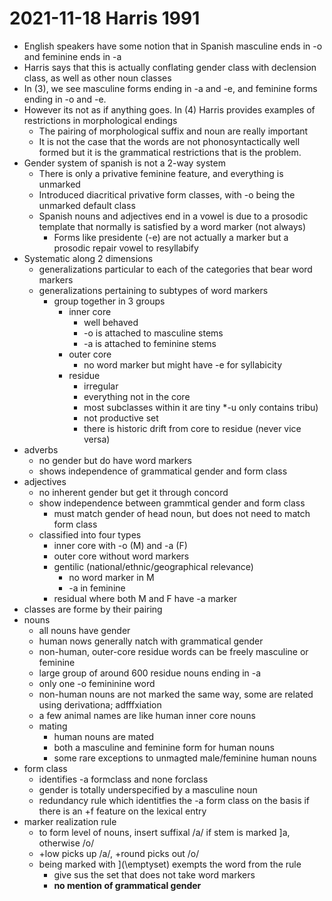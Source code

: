 # 2021-11-18 Harris 1991

* English speakers have some notion that in Spanish masculine ends in -o and feminine ends in -a
* Harris says that this is actually conflating gender class with declension class, as well as other noun classes
* In (3), we see masculine forms ending in -a and -e, and feminine forms ending in -o and -e.
* However its not as if anything goes. In (4) Harris provides examples of restrictions in morphological endings
  * The pairing of morphological suffix and noun are really important
  * It is not the case that the words are not phonosyntactically well formed but it is the grammatical restrictions that is the problem.
* Gender system of spanish is not a 2-way system
  * There is only a privative feminine feature, and everything is unmarked
  * Introduced diacritical privative form classes, with -o being the unmarked default class
  * Spanish nouns and adjectives end in a vowel is due to a prosodic template that normally is satisfied by a word marker (not always)
    * Forms like presidente (-e) are not actually a marker but a prosodic repair vowel to resyllabify 
* Systematic along 2 dimensions
  * generalizations particular to each of the categories that bear word markers
  * generalizations pertaining to subtypes of word markers
    * group together in 3 groups
      * inner core 
        * well behaved
        * -o is attached to masculine stems
        * -a is attached to feminine stems
      * outer core
        * no word marker but might have -e for syllabicity
      * residue
        * irregular
        * everything not in the core
        * most subclasses within it are tiny *-u only contains tribu)
        * not productive set
        * there is historic drift from core to residue (never vice versa)
* adverbs
  * no gender but do have word markers
  * shows independence of grammatical gender and form class
* adjectives
  * no inherent gender but get it through concord
  * show independence between grammtical gender and form class
    * must match gender of head noun, but does not need to match form class
  * classified into four types
    * inner core with -o (M) and -a (F)
    * outer core without word markers
    * gentilic (national/ethnic/geographical relevance)
      * no word marker in M
      * -a in feminine
    * residual where both M and F have -a marker
* classes are forme by their pairing
* nouns
  * all nouns have gender
  * human nows generally natch with grammatical gender
  * non-human, outer-core residue words can be freely masculine or feminine
  * large group of around 600 residue nouns ending in -a
  * only one -o femininine word
  * non-human nouns are not marked the same way, some are related using derivationa; adfffxiation
  * a few animal names are like human inner core nouns
  * mating
    * human nouns are mated
    * both a masculine and feminine form for human nouns
    * some rare exceptions to unmagted male/feminine human nouns
* form class
  * identifies -a formclass and none forclass
  * gender is totally underspecified by a masculine noun
  * redundancy rule which identitfies the -a form class on the basis if there is an +f feature on the lexical entry
* marker realization rule
  * to form level of nouns, insert suffixal /a/ if stem is marked ]a, otherwise /o/
  * +low picks up /a/, +round picks out /o/
  * being marked with ]\(\emptyset\) exempts the word from the rule
    * give sus the set that does not take word markers
    * **no mention of grammatical gender**
